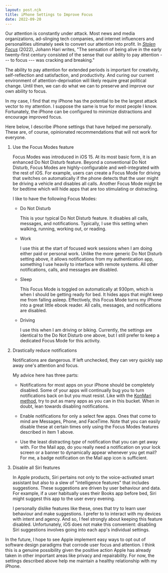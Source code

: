 ```yaml
---
layout: post.njk
title: iPhone Settings to Improve Focus
date: 2022-09-20
---
```


Our attention is constantly under attack.
Most news and media organizations, ad-slinging tech companies, and internet influencers and personalities ultimately seek to convert our attention into profit.
In [*Stolen Focus*](https://www.goodreads.com/work/quotes/90770433-stolen-focus) (2022), Johann Hari writes, "The sensation of being alive in the early twenty-first century consisted of the sense that our ability to pay attention --- to focus --- was cracking and breaking."

The ability to pay attention for extended periods is important for creativity, self-reflection and satisfaction, and productivity.
And curing our current environment of attention-deprivation will likely require great political change.
Until then, we can do what we can to preserve and improve our own ability to focus.

In my case, I find that my iPhone has the potential to be the largest attack vector to my attention.
I suppose the same is true for most people I know.
Fortunately, the iPhone can be configured to minimize distractions and encourage improved focus.

Here below, I describe iPhone settings that have helped me personally.
These are, of course, opinionated recommendations that will not work for everyone.

1.  Use the Focus Modes feature

    Focus Modes was introduced in iOS 15.
    At its most basic form, it is an enhanced Do Not Disturb feature.
    Beyond a conventional Do Not Disturb, Focus Modes are highly-configurable and well-integrated with the rest of iOS.
    For example, users can create a Focus Mode for driving that switches on automatically if the phone detects that the user might be driving a vehicle and disables all calls.
    Another Focus Mode might be for bedtime which will hide apps that are too stimulating or distracting.

    I like to have the following Focus Modes:

    -   Do Not Disturb

        This is your typical Do Not Disturb feature.
        It disables all calls, messages, and notifications.
        Typically, I use this setting when walking, running, working out, or reading.

    -   Work

        I use this at the start of focused work sessions when I am doing either paid or personal work.
        Unlike the more generic Do Not Disturb setting above, it allows notifications from my authentication app, something I use heavily to interface with remote systems.
        All other notifications, calls, and messages are disabled.

    -   Sleep

        This Focus Mode is toggled on automatically at 930pm, which is when I should be getting ready for bed.
        It hides apps that might keep me from falling asleep.
        Effectively, this Focus Mode turns my iPhone into a great little ebook reader.
        All calls, messages, and notifications are disabled.

    -   Driving

        I use this when I am driving or biking.
        Currently, the settings are identical to the Do Not Disturb one above, but I still prefer to keep a dedicated Focus Mode for this activity.

2.  Drastically reduce notifications

    Notifications are dangerous.
    If left unchecked, they can very quickly sap away one's attention and focus.

    My advice here has three parts:

    -   Notifications for most apps on your iPhone should be completely disabled.
        Some of your apps will continually bug you to turn notifications back on but you must resist.
        Like with the [KonMari method](https://en.wikipedia.org/wiki/Marie_Kondo#KonMari_method), try to put as many apps as you can in this bucket.
        When in doubt, lean towards disabling notifications.

    -   Enable notifications for only a select few apps.
        Ones that come to mind are Messages, Phone, and FaceTime.
        Note that you can easily disable these at certain times only using the Focus Modes features described in item 1 above.

    -   Use the least distracting *type* of notification that you can get away with.
        For the Mail app, do you really need a notification on your lock screen or a banner to dynamically appear whenever you get mail?
        For me, a badge notification on the Mail app icon is sufficient.

3.  Disable all Siri features

    In Apple products, Siri pertains not only to the voice-activated smart assistant but also to a slew of "intelligence features" that includes suggestions.
    These suggestions are driven by user behaviour and data.
    For example, if a user habitually uses their Books app before bed, Siri might suggest this app to the user every evening.

    I personally dislike features like these, ones that try to learn user behaviour and make suggestions.
    I prefer to to interact with my devices with intent and agency.
    And so, I feel strongly about keeping this feature disabled.
    Unfortunately, iOS does not make this convenient: disabling Siri suggestions involves going into each app's individual settings.

In the future, I hope to see Apple implement easy ways to opt out of software design paradigms that corrode user focus and attention.
I think this is a genuine possibility given the positive action Apple has already taken in other important areas like privacy and repairability.
For now, the settings described above help me maintain a healthy relationship with my iPhone.
